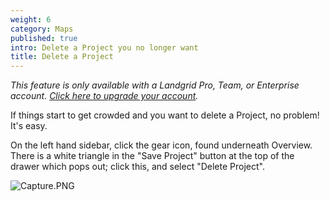 ```yaml
---
weight: 6
category: Maps
published: true
intro: Delete a Project you no longer want
title: Delete a Project
---
```

_This feature is only available with a Landgrid Pro, Team, or Enterprise account. [Click here to upgrade your account](https://thelandgrid.com/plans)._

If things start to get crowded and you want to delete a Project, no problem! It's easy.

On the left hand sidebar, click the gear icon, found underneath Overview. There is a white triangle in the "Save Project" button at the top of the drawer which pops out; click this, and select "Delete Project".

![Capture.PNG]({{site.baseurl}}/img/Capture.PNG)
